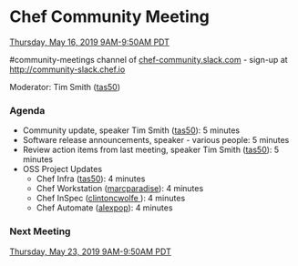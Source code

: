# Chef Community Meeting

[Thursday, May 16, 2019 9AM-9:50AM PDT](http://everytimezone.com/#2019-05-16,240,cn3)

\#community-meetings channel of [chef-community.slack.com](http://chef-community.slack.com) - sign-up at <http://community-slack.chef.io>

Moderator: Tim Smith ([tas50](https://www.github.com/tas50/))

### Agenda
* Community update, speaker Tim Smith ([tas50](https://www.github.com/tas50/)): 5 minutes
* Software release announcements, speaker - various people: 5 minutes
* Review action items from last meeting, speaker Tim Smith ([tas50](https://www.github.com/tas50/)): 5 minutes
* OSS Project Updates
  * Chef Infra ([tas50](https://www.github.com/tas50/)): 4 minutes
  * Chef Workstation ([marcparadise](https://www.github.com/marcparadise/)): 4 minutes
  * Chef InSpec ([clintoncwolfe ](https://www.github.com/clintoncwolfe/)): 4 minutes
  * Chef Automate ([alexpop](https://www.github.com/alexpop/)): 4 minutes

### Next Meeting

[Thursday, May 23, 2019 9AM-9:50AM PDT](http://everytimezone.com/#2019-05-23,240,cn3)
